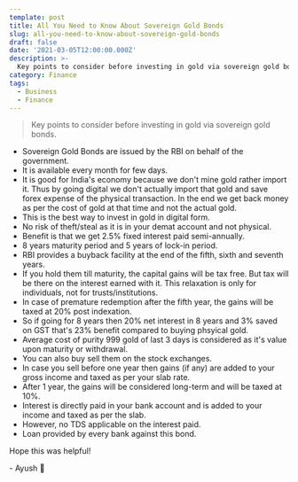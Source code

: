 ```yaml
---
template: post
title: All You Need to Know About Sovereign Gold Bonds
slug: all-you-need-to-know-about-sovereign-gold-bonds
draft: false
date: '2021-03-05T12:00:00.000Z'
description: >-
  Key points to consider before investing in gold via sovereign gold bonds
category: Finance
tags:
  - Business
  - Finance
---
```


> Key points to consider before investing in gold via sovereign gold bonds.

- Sovereign Gold Bonds are issued by the RBI on behalf of the government.
- It is available every month for few days.
- It is good for India's economy because we don't mine gold rather import it. Thus by going digital we don't actually import that gold and save forex expense of the physical transaction. In the end we get back money as per the cost of gold at that time and not the actual gold.
- This is the best way to invest in gold in digital form.
- No risk of theft/steal as it is in your demat account and not physical.
- Benefit is that we get 2.5% fixed interest paid semi-annually.
- 8 years maturity period and 5 years of lock-in period.
- RBI provides a buyback facility at the end of the fifth, sixth and seventh years.
- If you hold them till maturity, the capital gains will be tax free. But tax will be there on the interest earned with it. This relaxation is only for individuals, not for trusts/institutions.
- In case of premature redemption after the fifth year, the gains will be taxed at 20% post indexation.
- So if going for 8 years then 20% net interest in 8 years and 3% saved on GST that's 23% benefit compared to buying phsyical gold.
- Average cost of purity 999 gold of last 3 days is considered as it's value upon maturity or withdrawal.
- You can also buy sell them on the stock exchanges.
- In case you sell before one year then gains (if any) are added to your gross income and taxed as per your slab rate.
- After 1 year, the gains will be considered long-term and will be taxed at 10%.
- Interest is directly paid in your bank account and is added to your income and taxed as per the slab.
- However, no TDS applicable on the interest paid.
- Loan provided by every bank against this bond.

Hope this was helpful!

\- Ayush 🙂

